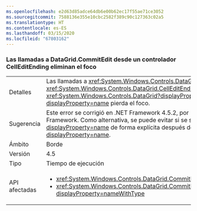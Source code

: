 ```yaml
---
ms.openlocfilehash: e2d63d85adce64db6e00b62ec17f55ae71ce3052
ms.sourcegitcommit: 7588136e355e10cbc2582f389c90c127363c02a5
ms.translationtype: HT
ms.contentlocale: es-ES
ms.lasthandoff: 03/15/2020
ms.locfileid: "67803162"
---
```

### <a name="calling-datagridcommitedit-from-a-celleditending-handler-drops-focus"></a>Las llamadas a DataGrid.CommitEdit desde un controlador CellEditEnding eliminan el foco

|   |   |
|---|---|
|Detalles|Las llamadas a <xref:System.Windows.Controls.DataGrid.CommitEdit> desde uno de los controladores de eventos <xref:System.Windows.Controls.DataGrid.CellEditEnding?displayProperty=name> de <xref:System.Windows.Controls.DataGrid?displayProperty=name> provoca que <xref:System.Windows.Controls.DataGrid?displayProperty=name> pierda el foco.|
|Sugerencia|Este error se corrigió en .NET Framework 4.5.2, por lo que se puede evitar actualizando a una versión posterior de .NET Framework. Como alternativa, se puede evitar si se selecciona <xref:System.Windows.Controls.DataGrid?displayProperty=name> de forma explícita después de llamar a <xref:System.Windows.Controls.DataGrid.CommitEdit?displayProperty=name>.|
|Ámbito|Borde|
|Versión|4.5|
|Tipo|Tiempo de ejecución|
|API afectadas|<ul><li><xref:System.Windows.Controls.DataGrid.CommitEdit?displayProperty=nameWithType></li><li><xref:System.Windows.Controls.DataGrid.CommitEdit(System.Windows.Controls.DataGridEditingUnit,System.Boolean)?displayProperty=nameWithType></li></ul>|
